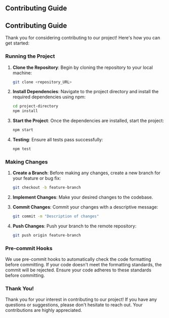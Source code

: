 Contributing Guide
---

## Contributing Guide

Thank you for considering contributing to our project! Here's how you can get started:

### Running the Project

1. **Clone the Repository**: Begin by cloning the repository to your local machine:

    ```bash
    git clone <repository_URL>
    ```

2. **Install Dependencies**: Navigate to the project directory and install the required dependencies using npm:

    ```bash
    cd project-directory
    npm install
    ```

3. **Start the Project**: Once the dependencies are installed, start the project:

    ```bash
    npm start
    ```

4. **Testing**: Ensure all tests pass successfully:

    ```bash
    npm test
    ```

### Making Changes

1. **Create a Branch**: Before making any changes, create a new branch for your feature or bug fix:

    ```bash
    git checkout -b feature-branch
    ```

2. **Implement Changes**: Make your desired changes to the codebase.

3. **Commit Changes**: Commit your changes with a descriptive message:

    ```bash
    git commit -m "Description of changes"
    ```

4. **Push Changes**: Push your branch to the remote repository:

    ```bash
    git push origin feature-branch
    ```

### Pre-commit Hooks

We use pre-commit hooks to automatically check the code formatting before committing. If your code doesn't meet the formatting standards, the commit will be rejected. Ensure your code adheres to these standards before committing.

### Thank You!

Thank you for your interest in contributing to our project! If you have any questions or suggestions, please don't hesitate to reach out. Your contributions are highly appreciated.
